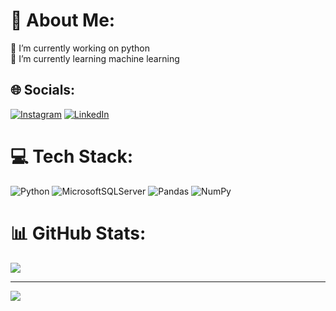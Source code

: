# 💫 About Me:
🔭 I’m currently working on python<br>🌱 I’m currently learning machine learning<br>


## 🌐 Socials:
[![Instagram](https://img.shields.io/badge/Instagram-%23E4405F.svg?logo=Instagram&logoColor=white)](https://instagram.com/mustafacali) [![LinkedIn](https://img.shields.io/badge/LinkedIn-%230077B5.svg?logo=linkedin&logoColor=white)](https://linkedin.com/in/mustafacali) 

# 💻 Tech Stack:
![Python](https://img.shields.io/badge/python-3670A0?style=for-the-badge&logo=python&logoColor=ffdd54) ![MicrosoftSQLServer](https://img.shields.io/badge/Microsoft%20SQL%20Sever-CC2927?style=for-the-badge&logo=microsoft%20sql%20server&logoColor=white) ![Pandas](https://img.shields.io/badge/pandas-%23150458.svg?style=for-the-badge&logo=pandas&logoColor=white) ![NumPy](https://img.shields.io/badge/numpy-%23013243.svg?style=for-the-badge&logo=numpy&logoColor=white)
# 📊 GitHub Stats:
![](https://github-readme-streak-stats.herokuapp.com/?user=mustafacali1&theme=default&hide_border=false)<br/>

---
[![](https://visitcount.itsvg.in/api?id=mustafacali1&icon=0&color=0)](https://visitcount.itsvg.in)
